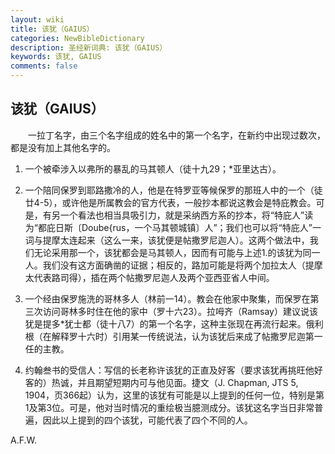```yaml
---
layout: wiki
title: 该犹（GAIUS）
categories: NewBibleDictionary
description: 圣经新词典: 该犹（GAIUS）
keywords: 该犹, GAIUS
comments: false
---
```


## 该犹（GAIUS）

　　一拉丁名字，由三个名字组成的姓名中的第一个名字，在新约中出现过数次，都是没有加上其他名字的。

1. 一个被牵涉入以弗所的暴乱的马其顿人（徒十九29；*亚里达古）。

2. 一个陪同保罗到耶路撒冷的人，他是在特罗亚等候保罗的那班人中的一个（徒廿4-5），或许他是所属教会的官方代表，一般抄本都说这教会是特庇教会。可是，有另一个看法也相当具吸引力，就是采纳西方系的抄本，将“特庇人”读为“都庇日斯〔Doube{rus，一个马其顿城镇〕人”；我们也可以将“特庇人”一词与提摩太连起来（这么一来，该犹便是帖撒罗尼迦人）。这两个做法中，我们无论采用那一个，该犹都会是马其顿人，因而有可能与上述1.的该犹为同一人。我们没有这方面确凿的证据；相反的，路加可能是将两个加拉太人（提摩太代表路司得），插在两个帖撒罗尼迦人及两个亚西亚省人中间。

3. 一个经由保罗施洗的哥林多人（林前一14）。教会在他家中聚集，而保罗在第三次访问哥林多时住在他的家中（罗十六23）。拉呣齐（Ramsay）建议说该犹是提多*犹士都（徒十八7）的第一个名字，这种主张现在再流行起来。俄利根（在解释罗十六时）引用某一传统说法，认为该犹后来成了帖撒罗尼迦第一任的主教。

4. 约翰叁书的受信人：写信的长老称许该犹的正直及好客（要求该犹再挑旺他好客的）热诚，并且期望短期内可与他见面。捷文（J. Chapman, JTS 5, 1904，页366起）认为，这里的该犹有可能是以上提到的任何一位，特别是第1及第3位。可是，他对当时情况的重绘极当臆测成分。该犹这名字当日非常普遍，因此以上提到的四个该犹，可能代表了四个不同的人。

A.F.W.








